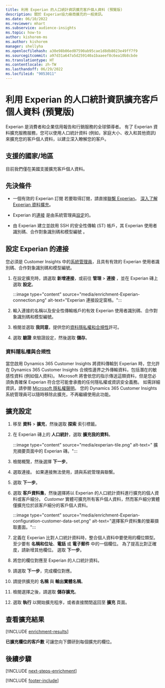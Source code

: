 ```yaml
---
title: 利用 Experian 的人口統計資訊擴充客戶個人資料 (預覽版)
description: 關於 Experian協力廠商擴充的一般資訊。
ms.date: 06/10/2022
ms.reviewer: mhart
ms.subservice: audience-insights
ms.topic: how-to
author: kishorem-ms
ms.author: kishorem
manager: shellyha
ms.openlocfilehash: a30e98b06ed07590ab95cae1d8db8023e49ff7f9
ms.sourcegitcommit: a97d31a647a5d259140a1baaeef8c6ea10b8cbde
ms.translationtype: HT
ms.contentlocale: zh-TW
ms.lasthandoff: 06/29/2022
ms.locfileid: "9053011"
---
```

# <a name="enrich-customer-profiles-with-demographics-from-experian-preview"></a>利用 Experian 的人口統計資訊擴充客戶個人資料 (預覽版)

Experian 是消費者和企業信用報告和行銷服務的全球領導者。 有了 Experian 資料擴充服務服務，您可以使用人口統計資料 (例如，家庭大小、收入和其他資訊) 來擴充您的客戶個人資料，以建立深入瞭解您的客戶。

## <a name="supported-countriesregions"></a>支援的國家/地區

目前我們僅在美國支援擴充客戶個人資料。

## <a name="prerequisites"></a>先決條件

- 一個有效的 Experian 訂閱 若要取得訂閱，請直接[聯繫 Experian](https://www.experian.com/marketing-services/contact)。 [深入了解 Experian 資料擴充](https://www.experian.com/marketing-services/microsoft?cmpid=ems_web_mci_cdppage)。

- Experian 的[連接](connections.md) 是由系統管理員[設定](#configure-the-connection-for-experian)的。

- 由 Experian 建立並啟用 SSH 的安全性傳輸 (ST) 帳戶，其 Experian 使用者識別碼、合作對象識別碼和模型編號 。

## <a name="configure-the-connection-for-experian"></a>設定 Experian 的連接

您必須是 Customer Insights 中的[系統管理員](permissions.md#admin)，且具有有效的 Experian 使用者識別碼、合作對象識別碼和模型編號。

1. 在設定擴充時，請選取 **新增連接**，或前往 **管理** > **連接** ，並在 Experian 磚上選取 **設定**。

   :::image type="content" source="media/enrichment-Experian-connection.png" alt-text="Experian 連接設定窗格。":::

1. 輸入連接的名稱以及安全性傳輸帳戶的有效 Experian 使用者識別碼、合作對象識別碼和模型編號。

1. 檢閱並選取 **我同意**，提供您的[資料隱私權和合規性](#data-privacy-and-compliance)許可。

1. 選取 **驗證** 來驗證設定，然後選取 **儲存**。

### <a name="data-privacy-and-compliance"></a>資料隱私權與合規性

當您啟用  Dynamics 365 Customer Insights 將資料傳輸到 Experian 時，您允許在 Dynamics 365 Customer Insights 合規性邊界之外傳輸資料，包括潛在的敏感性資料 (例如個人資料)。 Microsoft 將會依您的指示傳送這類資料，但是您必須負責確保 Experian 符合您可能會承擔的任何隱私權或資訊安全義務。 如需詳細資訊，請參閱 [Microsoft 隱私權聲明](https://go.microsoft.com/fwlink/?linkid=396732)。 您的 Dynamics 365 Customer Insights 系統管理員可以隨時移除此擴充，不再繼續使用此功能。

## <a name="configure-the-enrichment"></a>擴充設定

1. 移至 **資料** > **擴充**，然後選取 **探索** 索引標籤。

1. 在 Experian 磚上的 **人口統計**，選取 **擴充我的資料**。

   :::image type="content" source="media/experian-tile.png" alt-text=" 擴充摘要頁面中的 Experian 磚。":::

1. 檢閱概覽，然後選擇 **下一步**。

1. 選取連接。 如果連接無法使用，請與系統管理員聯繫。

1. 選取 **下一步**。

1. 選取 **客戶資料集**，然後選擇將以 Experian 的人口統計資料進行擴充的個人資料或客戶細分。 *Customer* 實體可擴充所有客戶個人資料，然而客戶細分實體僅擴充位於該客戶細分的客戶個人資料。

    :::image type="content" source="media/enrichment-Experian-configuration-customer-data-set.png" alt-text="選擇客戶資料集的螢幕擷取畫面。":::

1. 定義在 Experian 比對人口統計資料時，整合個人資料中要使用的欄位類型。 至少要有 **名稱和位址**、**電話** 或 **電子郵件** 中的一個欄位。 為了提高比對正確度，請新增其他欄位。 選取 **下一步**。

1. 將您的欄位對應至 Experian 的人口統計資料。

1. 請選取 **下一步**，完成欄位對應。

1. 請提供擴充的 **名稱** 與 **輸出實體名稱**。

1. 檢閱選擇之後，請選取 **儲存擴充**。

1. 選取 **執行** 以開始擴充程序，或者直接關閉返回至 **擴充** 頁面。

## <a name="view-enrichment-results"></a>查看擴充結果

[!INCLUDE [enrichment-results](includes/enrichment-results.md)]

**已擴充欄位的客戶數** 可讓您向下鑽研到每個擴充的欄位。

## <a name="next-steps"></a>後續步驟

[!INCLUDE [next-steps-enrichment](includes/next-steps-enrichment.md)]

[!INCLUDE [footer-include](includes/footer-banner.md)]
